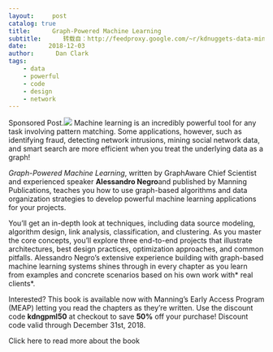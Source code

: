 ```yaml
---
layout:     post
catalog: true
title:      Graph-Powered Machine Learning
subtitle:      转载自：http://feedproxy.google.com/~r/kdnuggets-data-mining-analytics/~3/G-TnlQ4q8Ms/graph-powered-machine-learning.html
date:      2018-12-03
author:      Dan Clark
tags:
    - data
    - powerful
    - code
    - design
    - network
---
```


Sponsored Post.![](http://feedproxy.google.com/images/manning-graph-powered-machine-learning-400.jpg)
Machine learning is an incredibly powerful tool for any task involving pattern matching. Some applications, however, such as identifying fraud, detecting network intrusions, mining social network data, and smart search are more efficient when you treat the underlying data as a graph!

*Graph-Powered Machine Learning*, written by GraphAware Chief Scientist and experienced speaker **Alessandro Negro**and published by Manning Publications, teaches you how to use graph-based algorithms and data organization strategies to develop powerful machine learning applications for your projects.

You’ll get an in-depth look at techniques, including data source modeling, algorithm design, link analysis, classification, and clustering. As you master the core concepts, you’ll explore three end-to-end projects that illustrate architectures, best design practices, optimization approaches, and common pitfalls. Alessandro Negro’s extensive experience building with graph-based machine learning systems shines through in every chapter as you learn from examples and concrete scenarios based on his own work with* real clients*.

Interested? This book is available now with Manning’s Early Access Program (MEAP) letting you read the chapters as they’re written. Use the discount code **kdngpml50** at checkout to save **50%** off your purchase! Discount code valid through December 31st, 2018.

Click here to read more about the book
